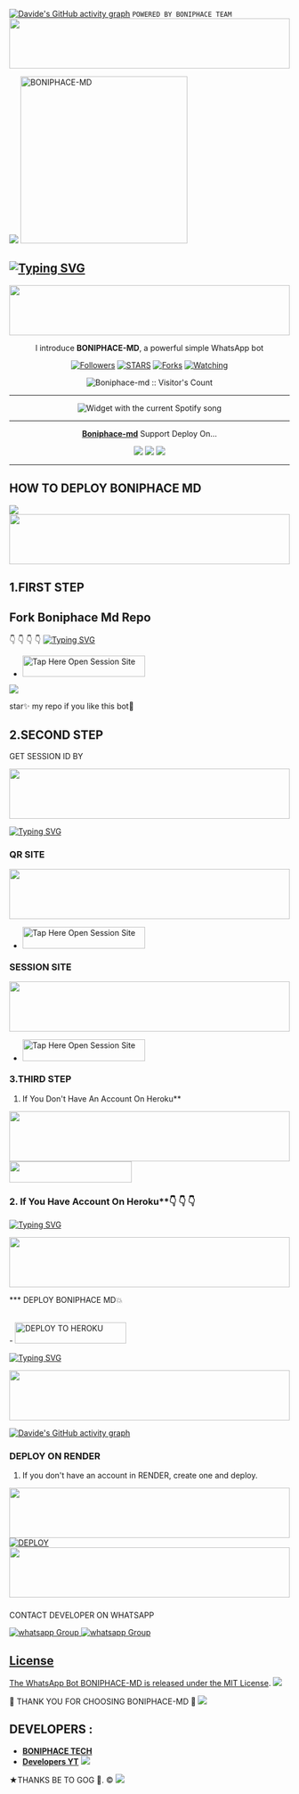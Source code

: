 </a>
</div>

[![Davide's GitHub activity graph](https://github-readme-activity-graph.vercel.app/graph?username=davevad93&theme=github-compact&bg_color=000000&line=009A22&point=98FB98&color=00FF2B&title_color=00FF2B&area=true)](https://github.com/ashutosh00710/github-readme-activity-graph)
          `POWERED BY BONIPHACE TEAM`
 <img src="https://i.imgur.com/dBaSKWF.gif" height="90" width="100%">

 <a href="https://github.com/DenverCoder1/readme-typing-svg"><img src="https://readme-typing-svg.herokuapp.com?font=Rockstar-ExtraBold&color=F33A6A&lines=𝐖𝐞𝐥𝐜𝐨𝐦𝐞+𝐓𝐨+𝙆𝙄𝙉𝙂╺+𝗕𝗢𝗡𝗜𝗣𝗛𝗔𝗖𝗘+-+𝗕𝗢𝗧.;𝙿𝙾𝚆𝙴𝚁𝙳+𝙱𝚈:+𝐌𝐑+𝐁𝐎𝐍𝐈𝐏𝐇𝐀𝐂𝐄+𝐓𝐄𝐀𝐌;ℂ𝕣𝕖𝕒𝕥𝕖𝕕+𝕓𝕪:+𝗕𝗢𝗡𝗜𝗣𝗛𝗔𝗖𝗘.𝗧𝗘𝗖𝗛;𝐌𝐑:+☬𝔻𝔸ℝ𝕂༒𝗕𝗢𝗡𝗜𝗣𝗛𝗔𝗖𝗘࿐;💕𝐩𝐨𝐰𝐞𝐫𝐟𝐮𝐥;😁𝐰𝐚+𝐛𝐨𝐭🌹.&heart;++;Self-taught+Back-Created+By,;Ibrahim+Adams+Am+The,;Best+Is+Bot+For+You+To,;Deploy..<3"></a>
 <a href="https://files.catbox.moe/ni0srv.gif">
 <img alt="BONIPHACE-MD" height="300" src="https://files.catbox.moe/ni0srv.gif">

## [![Typing SVG](https://readme-typing-svg.herokuapp.com?font=Rockstar-ExtraBold&color=F33A6A&lines=𝐖𝐞𝐥𝐜𝐨𝐦𝐞+𝐓𝐨+𝙆𝙄𝙉𝙂╺+𝗕𝗢𝗡𝗜𝗣𝗛𝗔𝗖𝗘+-+𝗕𝗢𝗧.;𝙿𝙾𝚆𝙴𝚁𝙳+𝙱𝚈:+𝐌𝐑+𝐁𝐎𝐍𝐈𝐏𝐇𝐀𝐂𝐄+𝐓𝐄𝐀𝐌;ℂ𝕣𝕖𝕒𝕥𝕖𝕕+𝕓𝕪:+𝗕𝗢𝗡𝗜𝗣𝗛𝗔𝗖𝗘.𝗧𝗘𝗖𝗛;𝐌𝐑:+☬𝔻𝔸ℝ𝕂༒𝗕𝗢𝗡𝗜𝗣𝗛𝗔𝗖𝗘࿐;💕𝐩𝐨𝐰𝐞𝐫𝐟𝐮𝐥;😁𝐰𝐚+𝐛𝐨𝐭🌹)](https://git.io/typing-svg)


<img src="https://i.imgur.com/dBaSKWF.gif" height="90" width="100%">

  </h1> 
<p align="center">l introduce <b>BONIPHACE-MD</b>, a powerful simple WhatsApp bot </p>

</p>
  <p align="center">
<a href="https://github.com/boniphace478?tab=followers"><img title="Followers" src="https://img.shields.io/github/followers/boniphace478?label=Followers&style=social"></a>
<a href="https://github.com/boniphace478/boniphace-md/stargazers/"><img title="STARS" src="https://img.shields.io/github/stars/boniphace478/boniphace-md?&style=social"></a>
<a href="https://github.com/boniphace478/boniphace-md/network/members"><img title="Forks" src="https://img.shields.io/github/forks/boniphace478/boniphace-md?style=social"></a>
<a href="https://github.com/boniphace478/boniphace-md/watchers"><img title="Watching" src="https://img.shields.io/github/watchers/boniphace478/boniphace-md?label=Watching&style=social"></a>

</p>
<p align="center"><img src="https://profile-counter.glitch.me/{boniphace478}/count.svg" alt="Boniphace-md :: Visitor's Count"/></p>

---


</a>
  <div align="center">
  <img src="https://spogit.vercel.app/api?theme=dark&black=true&scan=true" alt="Widget with the current Spotify song"  />
</div>

---

<p align="center">
  <a href="https://github.com/boniphace478/Boniphace-md"><b>Boniphace-md</b></a> Support Deploy On...
</p>

<p align="center">
  <a href="https://github.com/boniphace478/Boniphace-Md/blob/main/temp/deploy-on-vps.md"><img src="https://img.shields.io/badge/self hosting-3d1513?style=for-the-badge&logo=serverless&logoColor=FD5750"></a>
  <a href="https://dashboard.heroku.com/new?template=https://github.com/Galaxy680/BONIPHACE-MD-1/tree/main"><img src="https://img.shields.io/badge/heroku-9d7acc?style=for-the-badge&logo=heroku&logoColor=430098"></a>
  <a href="https://whatsapp.com/channel/0029VaiMm7d4yltT51HS1T1G"><img src="https://img.shields.io/badge/CodeSpace-green?colorA=%23ff000&colorB=%23017e40&style=for-the-badge&logo=git&logoColor=white"></a>
</p>



    
 
 



---





## HOW TO DEPLOY BONIPHACE MD

</h1>
<img  src="lofiboy.webp"/>

<img src="https://i.imgur.com/dBaSKWF.gif" height="90" width="100%">

## 1.FIRST STEP 
## Fork Boniphace Md Repo
👇 👇  👇 👇
[![Typing SVG](https://readme-typing-svg.herokuapp.com?font=Rockstar-ExtraBold&color=blue&lines=■+■+■+■+■+ℙ𝕃𝔼𝔸𝕊𝔼+𝔽𝕆ℝ𝕂+𝕋ℍ𝔼+ℝ𝔼ℙ𝕆)](https://git.io/typing-svg)
 
- <a href="https://github.com/boniphace478/BONIPHACE-MD/fork"><img title="Tap Here Open Session Site" src="https://img.shields.io/badge/FORK THIS REPO-h?color=darkblue&style=for-the-badge&logo=msi" width="220" height="38.45"/></a></p>

<a><img src='https://i.imgur.com/LyHic3i.gif'/></a>

star✨ my repo if you like this bot🤖


## 2.SECOND STEP 


 GET SESSION ID BY

<img src="https://i.imgur.com/dBaSKWF.gif" height="90" width="100%">

[![Typing SVG](https://readme-typing-svg.herokuapp.com?font=Rockstar-ExtraBold&color=blue&lines=■+■+■+■+■+𝕋ℍ𝕀𝕊+𝕀𝕊+𝕊𝔼𝕊𝕊𝕀𝕆ℕ+𝕊𝔼𝕋𝔼😎)](https://git.io/typing-svg)


### QR SITE

<img src="https://i.imgur.com/dBaSKWF.gif" height="90" width="100%">

- <a href="https://anthony-boniphace.onrender.com/wasiqr"><img title="Tap Here Open Session Site" src="https://img.shields.io/badge/QR CODE-h?color=green&style=for-the-badge&logo=msi" width="220" height="38.45"/></a></p>

### SESSION SITE

<img src="https://i.imgur.com/dBaSKWF.gif" height="90" width="100%">

- <a href="https://anthony-boniphace.onrender.com"><img title="Tap Here Open Session Site" src="https://img.shields.io/badge/PAIRING CODE-h?color=green&style=for-the-badge&logo=msi" width="220" height="38.45"/></a></p>





### 3.THIRD STEP 
1. If You Don't Have An Account On Heroku**

<img src="https://i.imgur.com/dBaSKWF.gif" height="90" width="100%">

   <br>
    <a 
- <a align="center"><a href="https://signup.heroku.com">
 <img src="https://img.shields.io/badge/Create%20Account%20Now-darkblue?style=for-the-badge&logo=heroku" width="220" height="38.45"/></a></p>

### 2. If You Have Account On Heroku**👇 👇 👇

[![Typing SVG](https://readme-typing-svg.herokuapp.com?font=Rockstar-ExtraBold&color=blue&lines=■+■+■+■+■+100%+𝗦𝗔𝗙𝗘+𝗢𝗡+𝗛𝗘𝗥𝗢𝗞𝗨)](https://git.io/typing-svg)
 
<img src="https://i.imgur.com/dBaSKWF.gif" height="90" width="100%">

*** DEPLOY BONIPHACE MD💥

   <br>
    - <a href='https://dashboard.heroku.com/new?template=https://github.com/boniphace478/BONIPHACE-XMD-1/tree/main' target="_darkblue"><img alt='DEPLOY TO HEROKU' src="https://img.shields.io/badge/Deploy%20To%20Heroku-darkblue?style=for-the-badge&logo=heroku" width="200" height="38.45"/></a></p>


[![Typing SVG](https://readme-typing-svg.herokuapp.com?font=Rockstar-ExtraBold&color=blue&lines=■+■+■+■+■+100%+𝗦𝗔𝗙𝗘+𝗢𝗡+𝗛𝗘𝗥𝗢𝗞𝗨)](https://git.io/typing-svg)
 
<img src="https://i.imgur.com/dBaSKWF.gif" height="90" width="100%">

</a>
</div>

[![Davide's GitHub activity graph](https://github-readme-activity-graph.vercel.app/graph?username=davevad93&theme=github-compact&bg_color=000000&line=009A22&point=98FB98&color=00FF2B&title_color=00FF2B&area=true)](https://github.com/ashutosh00710/github-readme-activity-graph)

### DEPLOY ON RENDER

1. If you don't have an account in RENDER, create one and deploy.

<img src="https://i.imgur.com/dBaSKWF.gif" height="90" width="100%">

   <br>
    <a href='https://dashboard.render.com/select-repo?type=web' target="_darkblue"><img alt='DEPLOY' src='https://img.shields.io/badge/-DEPLOY-red?style=for-the-badge&logo=render&logoColor=white'/></a>
<img src="https://i.imgur.com/dBaSKWF.gif" height="90" width="100%">

   ###

CONTACT DEVELOPER ON WHATSAPP 

<a href="https://wa.me/message/HVPSEJDVDNAEG1" target="_blank">
    <img alt="whatsapp Group" src="https://img.shields.io/badge/boniphace tech contact -25D366?style=for-the-badge&logo=whatsapp&logoColor=white" />


  
 
<a href="https://whatsapp.com/channel/0029VaiMm7d4yltT51HS1T1G" target="_blank">
    <img alt="whatsapp Group" src="https://img.shields.io/badge/ BONIPHACE_TECH  CHANNEL -25D366?style=for-the-badge&logo=whatsapp&logoColor=white" />
 

## License

The WhatsApp Bot BONIPHACE-MD is released under the [MIT License](https://opensource.org/licenses/MIT).
<a><img src='https://i.imgur.com/LyHic3i.gif'/></a>

🌟 THANK YOU FOR CHOOSING BONIPHACE-MD 🌟
<a><img src='https://i.imgur.com/LyHic3i.gif'/></a>

## DEVELOPERS :

- [**BONIPHACE TECH**](https://github.com/boniphace478)
- [**Developers YT**](https://youtube.com/@anthonyboniphace?si=86VHGM7BZ4Q_OQYO)
 <a><img src='https://i.imgur.com/LyHic3i.gif'/></a>
 
★THANKS BE TO GOG 🙏. ©
<a><img src='https://i.imgur.com/LyHic3i.gif'/></a>

     

